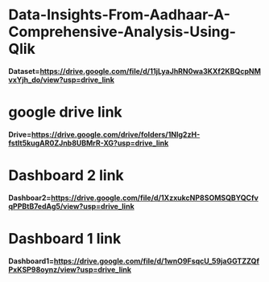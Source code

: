 # Data-Insights-From-Aadhaar-A-Comprehensive-Analysis-Using-Qlik
**Dataset=https://drive.google.com/file/d/11jLyaJhRN0wa3KXf2KBQcpNMvxYjh_do/view?usp=drive_link**
# google drive link
**Drive=https://drive.google.com/drive/folders/1Nlg2zH-fstlt5kugAR0ZJnb8UBMrR-XG?usp=drive_link**
# Dashboard 2 link
**Dashboar2=https://drive.google.com/file/d/1XzxukcNP8SOMSQBYQCfvqPPBtB7edAg5/view?usp=drive_link** 
# Dashboard 1 link
**Dashboard1=https://drive.google.com/file/d/1wnO9FsqcU_59jaGGTZZQfPxKSP98oynz/view?usp=drive_link**
